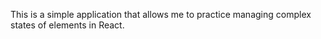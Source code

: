 This is a simple application that allows me to practice managing complex states of elements in React.
